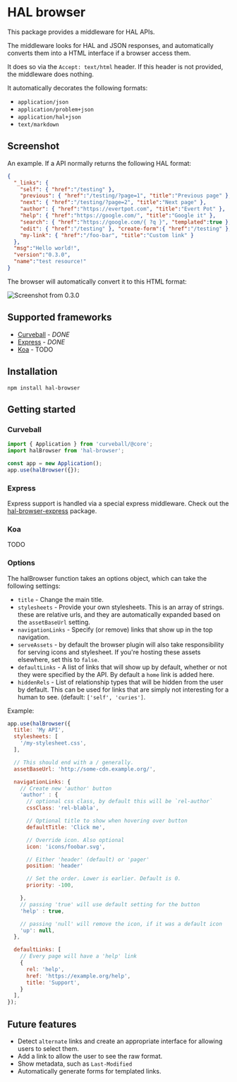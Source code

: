 HAL browser
===========

This package provides a middleware for HAL APIs.

The middleware looks for HAL and JSON responses, and automatically converts
them into a HTML interface if a browser access them.

It does so via the `Accept: text/html` header. If this header is not provided,
the middleware does nothing.

It automatically decorates the following formats:

* `application/json`
* `application/problem+json`
* `application/hal+json`
* `text/markdown`


Screenshot
----------

An example. If a API normally returns the following HAL format:

```json
{
  "_links": {
    "self": { "href":"/testing" },
    "previous": { "href":"/testing/?page=1", "title":"Previous page" },
    "next": { "href":"/testing/?page=2", "title":"Next page" },
    "author": { "href":"https://evertpot.com", "title":"Evert Pot" },
    "help": { "href":"https://google.com/", "title":"Google it" },
    "search": { "href":"https://google.com/{ ?q }", "templated":true },
    "edit": { "href":"/testing" }, "create-form":{ "href":"/testing" },
    "my-link": { "href":"/foo-bar", "title":"Custom link" }
  },
  "msg":"Hello world!",
  "version":"0.3.0",
  "name":"test resource!"
}
```

The browser will automatically convert it to this HTML format:

![Screenshot from 0.3.0](https://github.com/evert/hal-browser/blob/master/screenshots/0.3.0.png)

Supported frameworks
--------------------

* [Curveball][1] - *DONE*
* [Express][2] - *DONE*
* [Koa][3] - TODO

Installation
------------

    npm install hal-browser


Getting started
---------------

### Curveball

```typescript
import { Application } from 'curveball/@core';
import halBrowser from 'hal-browser';

const app = new Application();
app.use(halBrowser({});
```

### Express

Express support is handled via a special express middleware. Check out the
[hal-browser-express][5] package.


### Koa

TODO

### Options

The halBrowser function takes an options object, which can take the following
settings:

* `title` - Change the main title.
* `stylesheets` - Provide your own stylesheets. This is an array of strings.
  these are relative urls, and they are automatically expanded based on the
  `assetBaseUrl` setting.
* `navigationLinks` - Specify (or remove) links that show up in the top
  navigation.
* `serveAssets` - by default the browser plugin will also take responsibility
  for serving icons and stylesheet. If you're hosting these assets elsewhere,
  set this to `false`.
* `defaultLinks` - A list of links that will show up by default, whether or not
  they were specified by the API. By default a `home` link is added here.
* `hiddenRels` - List of relationship types that will be hidden from the user by
  default. This can be used for links that are simply not interesting for a human
  to see. (default: `['self', 'curies']`.

Example:

```javascript
app.use(halBrowser({
  title: 'My API',
  stylesheets: [
    '/my-stylesheet.css',
  ],

  // This should end with a / generally.
  assetBaseUrl: 'http://some-cdn.example.org/',

  navigationLinks: {
    // Create new 'author' button
    'author' : {
      // optional css class, by default this will be `rel-author`
      cssClass: 'rel-blabla',

      // Optional title to show when hovering over button
      defaultTitle: 'Click me',

      // Override icon. Also optional
      icon: 'icons/foobar.svg',

      // Either 'header' (default) or 'pager'
      position: 'header'

      // Set the order. Lower is earlier. Default is 0.
      priority: -100,

    },
    // passing 'true' will use default setting for the button
    'help' : true,

    // passing 'null' will remove the icon, if it was a default icon
    'up': null,
  },

  defaultLinks: [
    // Every page will have a 'help' link
    {
      rel: 'help',
      href: 'https://example.org/help',
      title: 'Support',
    }
  ],
});
```

Future features
---------------

* Detect `alternate` links and create an appropriate interface for allowing
  users to select them.
* Add a link to allow the user to see the raw format.
* Show metadata, such as `Last-Modified`
* Automatically generate forms for templated links.

[1]: https://github.com/expressjs/core
[2]: https://expressjs.com/
[3]: https://koajs.com/
[4]: https://github.com/isagalaev/highlight.js/
[5]: https://github.com/evert/hal-browser-express/
